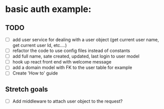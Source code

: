 # basic auth example:

## TODO

- [ ] add user service for dealing with a user object (get current user name, get current user Id, etc....)
- [ ] refactor the code to use config files instead of constants
- [ ] add full name, sate created, updated, last login to user model
- [ ] hook up react front end with welcome message
- [ ] add a domain model with FK to the user table for example
- [ ] Create 'How to' guide

## Stretch goals

- [ ] Add middleware to attach user object to the request?
